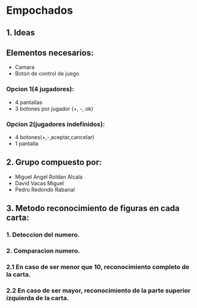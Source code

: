 # Empochados
## 1. Ideas

## Elementos necesarios:
- Camara
- Boton de control de juego

### Opcion 1(4 jugadores):
- 4 pantallas	
- 3 botones por jugador (+, -, ok)
	
### Opcion 2(jugadores indefinidos):
- 4 botones(+,-,aceptar,cancelar)
- 1 pantalla

## 2. Grupo compuesto por:
- Miguel Angel Roldan Alcala
- David Vacas Miguel
- Pedro Redondo Rabanal

## 3. Metodo reconocimiento de figuras en cada carta:

### 1. Deteccion del numero.
### 2. Comparacion numero. 
###    2.1 En caso de ser menor que 10, reconocimiento completo de la carta.
###    2.2 En caso de ser mayor, reconocimiento de la parte superior izquierda de la carta.
